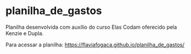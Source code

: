 # planilha_de_gastos
Planilha desenvolvida com auxílio do curso Elas Codam oferecido pela Kenzie e Dupla. 

Para acessar a planilha: https://flaviafogaca.github.io/planilha_de_gastos/
